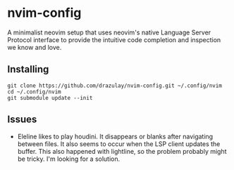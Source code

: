 # nvim-config

A minimalist neovim setup that uses neovim's native Language Server Protocol interface to provide the intuitive code completion and inspection we know and love.

## Installing

```
git clone https://github.com/drazulay/nvim-config.git ~/.config/nvim
cd ~/.config/nvim
git submodule update --init
```

## Issues

- Eleline likes to play houdini. It disappears or blanks after navigating between files. It also seems to occur when the LSP client updates the buffer. This also happened with lightline, so the problem probably might be tricky. I'm looking for a solution.
